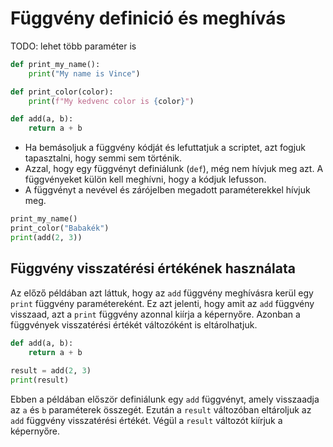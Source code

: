 # Függvény definició és meghívás

TODO: lehet több paraméter is 

```python
def print_my_name():
    print("My name is Vince")

def print_color(color):
    print(f"My kedvenc color is {color}")

def add(a, b):
    return a + b

```

- Ha bemásoljuk a függvény kódját és lefuttatjuk a scriptet, azt fogjuk tapasztalni, hogy semmi sem történik.
- Azzal, hogy egy függvényt definiálunk (`def`), még nem hívjuk meg azt. A függvényeket külön kell meghívni, hogy a kódjuk lefusson.
- A függvényt a nevével és zárójelben megadott paraméterekkel hívjuk meg.

```python
print_my_name()
print_color("Babakék")
print(add(2, 3))
```

## Függvény visszatérési értékének használata
Az előző példában azt láttuk, hogy az `add` függvény meghívásra kerül egy `print` függvény paramétereként.
Ez azt jelenti, hogy amit az `add` függvény visszaad, azt a `print` függvény azonnal kiírja a képernyőre.
Azonban a függvények visszatérési értékét változóként is eltárolhatjuk.

```python
def add(a, b):
    return a + b
    
result = add(2, 3)
print(result)
```
Ebben a példában először definiálunk egy `add` függvényt, amely visszaadja az `a` és `b` paraméterek összegét.
Ezután a `result` változóban eltároljuk az `add` függvény visszatérési értékét.
Végül a `result` változót kiírjuk a képernyőre.